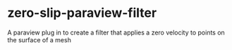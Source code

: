# zero-slip-paraview-filter
A paraview plug in to create a filter that applies a zero velocity to points on the surface of a mesh

